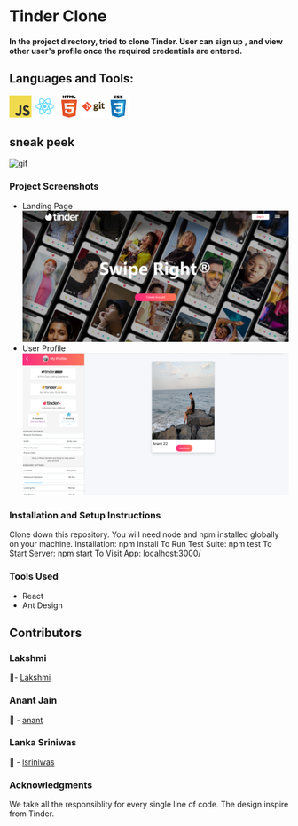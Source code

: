 # Tinder Clone

<div>
  <h4>
In the project directory, tried to clone Tinder. User can sign up , and view other user's profile once the required credentials are entered.  
    </h4>
 </div>

## Languages and Tools:  

<code><img height="40" src="https://raw.githubusercontent.com/github/explore/80688e429a7d4ef2fca1e82350fe8e3517d3494d/topics/javascript/javascript.png"></code>
<code><img height="40" src="https://raw.githubusercontent.com/github/explore/80688e429a7d4ef2fca1e82350fe8e3517d3494d/topics/react/react.png"></code>
<code><img height="40" src="https://raw.githubusercontent.com/github/explore/80688e429a7d4ef2fca1e82350fe8e3517d3494d/topics/html/html.png"></code>
<code><img height="40" src="https://raw.githubusercontent.com/github/explore/80688e429a7d4ef2fca1e82350fe8e3517d3494d/topics/git/git.png"></code>
<code><img height="40" src="https://raw.githubusercontent.com/github/explore/80688e429a7d4ef2fca1e82350fe8e3517d3494d/topics/css/css.png"></code>


## sneak peek
![gif](./screenshot/tinder.gif)


### Project Screenshots
- Landing Page
![screenshot](./screenshot/landing.png)
- User Profile
![screenshot](./screenshot/userProfile.png)


### Installation and Setup Instructions

Clone down this repository. You will need node and npm installed globally on your machine. Installation: npm install To Run Test Suite: npm test To Start Server: npm start To Visit App: localhost:3000/

### Tools Used
- React
- Ant Design

## Contributors
 <h3>Lakshmi</h3>👱‍- <a href="https://github.com/lakshmi" >Lakshmi</a>
<h3>Anant Jain</h3>👨‍ -  <a href="https://github.com/anantjain226">anant</a> 
<h3>Lanka Sriniwas</h3> 👨‍ - <a href="https://github.com/lsriniwas">lsriniwas</a>

### Acknowledgments
<div>
  We take all the responsiblity for every single line of code. The design inspire from Tinder.
</div>
